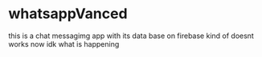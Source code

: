 # whatsappVanced

this is a chat messagimg app with its data base on firebase kind of doesnt works now idk what is happening 
